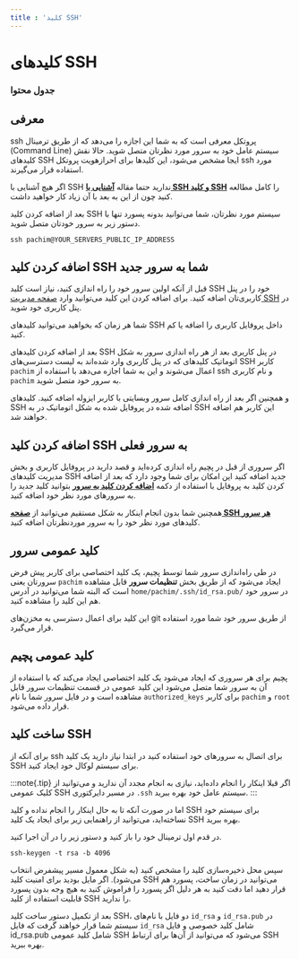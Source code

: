 ```yaml
---
title : 'کلید SSH'
---
```


# کلید‌های SSH 

### جدول محتوا 

## معرفی

ssh پروتکل معرفی است که به شما این اجازه را می‌دهد که از طریق ترمینال (Command Line) سیستم عامل خود به سرور مورد نظرتان متصل شوید. 
حالا نقش کلیدهای SSH ایجا مشخص می‌شود، این کلیدها برای احرازهویت پروتکل ssh مورد استفاده قرار می‌گیرند.

اگر هیچ آشنایی با SSH ندارید حتما مقاله [**آشنایی با SSH و کلید SSH**](https://roocket.ir/articles/ssh) را کامل مطالعه کنید چون از این به بعد با آن زیاد کار خواهید داشت.

بعد از اضافه کردن کلید SSH سیستم مورد نظرتان، شما می‌توانید بدونه پسورد تنها با دستور زیر به سرور خودتان متصل شوید.

```shell
ssh pachim@YOUR_SERVERS_PUBLIC_IP_ADDRESS
```
## اضافه کردن کلید SSH شما به سرور جدید

قبل از آنکه اولین سرور خود را راه اندازی کنید، نیاز است کلید SSH خود را در پنل کاربری‌تان اضافه کنید. برای اضافه کردن این کلید می‌توانید وارد [صفحه مدیریت SSH](https://app.pachim.sh/panel/user-profile/ssh-keys) در پنل کاربری خود شوید.

شما هر زمان که بخواهید می‌توانید کلید‌های SSH داخل پروفایل کاربری را اضافه یا کم کنید. 

بعد از اضافه کردن کلیدهای SSH در پنل کاربری بعد از هر راه اندازی سرور به شکل اتوماتیک کلید‌های که در پنل کاربری وارد شده‌اند به لیست دسترسی‌های SSH کاربر `pachim` اعمال می‌شوند و این به شما اجازه می‌دهد با استفاده از ssh و نام کاربری `pachim` به سرور خود متصل شوید.

و همچنین اگر بعد از راه اندازی کامل سرور وبسایتی با کاربر ایزوله اضافه کنید. کلیدهای SSH اضافه شده در پروفایل شده به شکل اتوماتیک در به SSH این کاربر هم اضافه خواهند شد.

## اضافه کردن کلید SSH به سرور فعلی

اگر سروری از قبل در پچیم راه اندازی کرده‌اید و قصد دارید در پروفایل کاربری و بخش مدیریت کلید‌های SSH جدید اضافه کنید این امکان برای شما وجود دارد که بعد از اضافه کردن کلید به پروفایل با استفاده از دکمه [**اضافه کردن کلید به سرور**](https://app.pachim.sh/panel/user-profile/ssh-keys) بتوانید کلید جدید را به سرورهای مورد نظر خود اضافه کنید.

همچنین شما بدون انجام اینکار به شکل مستقیم می‌توانید از [**صفحه SSH هر سرور**](/servers/ssh) کلید‌های مورد نظر خود را به سرور موردنظرتان اضافه کنید.
## کلید عمومی سرور
 
در طی راه‌اندازی سرور شما توسط پچیم، یک کلید اختصاصی برای کاربر پیش فرض سرورتان یعنی `pachim` ایجاد می‌شود که از طریق بخش **تنظیمات سرور** قابل مشاهده است که البته شما می‌توانید در آدرس `home/pachim/.ssh/id_rsa.pub/` در سرور خود هم این کلید را مشاهده کنید. 

این کلید برای اعمال دسترسی به مخزن‌های git از طریق سرور خود شما مورد استفاده قرار می‌گیرد.

## کلید عمومی پچیم

پچیم برای هر سروری که ایجاد می‌شود یک کلید اختصاصی ایجاد می‌کند که با استفاده از آن به سرور شما متصل می‌شود این کلید عمومی در قسمت تنظیمات سرور قابل مشاهده است و در فایل سرور شما با نام `authorized_keys` برای کاربر `pachim` و `root` قرار داده می‌شود.

## ساخت کلید SSH

برای آنکه از ssh برای اتصال به سرورهای خود استفاده کنید در ابتدا نیاز دارید یک کلید SSH برای سیستم لوکال خود ایجاد کنید.

:::note{.tip}
اگر قبلا اینکار را انجام داده‌اید، نیازی به انجام مجدد آن ندارید و می‌توانید از کلیک عمومی SSH در مسیر دایرکتوری `.ssh` سیستم عامل خود بهره ببرید.
:::

اما در صورت آنکه تا به حال اینکار را انجام نداده و کلید SSH برای سیستم خود نساخته‌اید، می‌توانید از راهنمایی زیر برای ایجاد یک کلید SSH بهره ببرید.

در قدم اول ترمینال خود را باز کنید و دستور زیر را در آن اجرا کنید.
```shell
ssh-keygen -t rsa -b 4096
```

سپس محل ذخیره‌سازی کلید را مشخص کنید (به شکل معمول مسیر پیشفرض انتخاب می‌شود). اگر مایل بودید برای امنیت کلید SSH می‌توانید در زمان ساخت، پسورد هم قرار دهید اما دقت کنید به هر دلیل اگر پسورد را فراموش کنید به هیچ وجه بدون پسورد قابلیت استفاده از کلید SSH را ندارید.

بعد از تکمیل دستور ساخت کلید SSH، دو فایل با نام‌های `id_rsa` و `id_rsa.pub` در سیستم شما قرار خواهند گرفت که فایل `id_rsa` شامل کلید خصوصی و فایل id_rsa.pub شامل کلید عمومی SSH می‌شود که می‌توانید از آن‌ها برای ارتباط SSH بهره ببرید.
